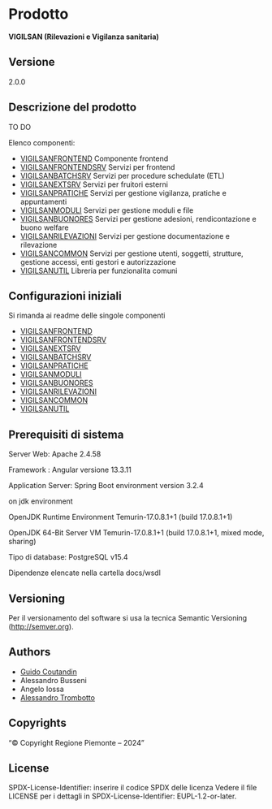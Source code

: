 # Prodotto
**VIGILSAN (Rilevazioni e Vigilanza sanitaria)**
## Versione
2.0.0

## Descrizione del prodotto

TO DO

Elenco componenti:

* [VIGILSANFRONTEND](vigilsanfrontend) Componente frontend
* [VIGILSANFRONTENDSRV](vigilsanfrontendsrv) Servizi per frontend
* [VIGILSANBATCHSRV](vigilsanbatchsrv) Servizi per procedure schedulate (ETL) 
* [VIGILSANEXTSRV](vigilsanextsrv) Servizi per fruitori esterni
* [VIGILSANPRATICHE](vigilsanpratiche) Servizi per gestione vigilanza, pratiche e appuntamenti 
* [VIGILSANMODULI](vigilsanmoduli) Servizi per gestione moduli e file
* [VIGILSANBUONORES](vigilsanbuonores) Servizi  per gestione adesioni, rendicontazione e buono welfare 
* [VIGILSANRILEVAZIONI](vigilsanrilevazioni) Servizi per gestione documentazione e rilevazione 
* [VIGILSANCOMMON](vigilsancommon) Servizi per gestione utenti, soggetti, strutture, gestione accessi, enti gestori e autorizzazione 
* [VIGILSANUTIL](vigilsanutil) Libreria per funzionalita comuni 

## Configurazioni iniziali

Si rimanda ai readme delle singole componenti

* [VIGILSANFRONTEND](vigilsanfrontend/README.md)
* [VIGILSANFRONTENDSRV](vigilsanfrontendsrv/README.md)
* [VIGILSANEXTSRV](vigilsanextsrv/README.md)
* [VIGILSANBATCHSRV](vigilsanbatchsrv/README.md)
* [VIGILSANPRATICHE](vigilsanpratiche/README.md)
* [VIGILSANMODULI](vigilsanmoduli/README.md)
* [VIGILSANBUONORES](vigilsanbuonores/README.md)
* [VIGILSANRILEVAZIONI](vigilsanrilevazioni/README.md)
* [VIGILSANCOMMON](vigilsancommon/README.md)
* [VIGILSANUTIL](vigilsanutil/README.md)

## Prerequisiti di sistema

Server Web:
Apache 2.4.58

Framework :
Angular versione 13.3.11

Application Server:
Spring Boot environment version 3.2.4 

on jdk environment

OpenJDK Runtime Environment Temurin-17.0.8.1+1 (build 17.0.8.1+1)

OpenJDK 64-Bit Server VM Temurin-17.0.8.1+1 (build 17.0.8.1+1, mixed mode, sharing)

Tipo di database:
PostgreSQL v15.4

Dipendenze elencate nella cartella docs/wsdl

## Versioning

Per il versionamento del software si usa la tecnica Semantic Versioning (http://semver.org).

## Authors

* [Guido Coutandin](https://github.com/guido-coutandin)
* Alessandro Busseni
* Angelo Iossa
* [Alessandro Trombotto](https://github.com/alessandro-trombotto)

## Copyrights

“© Copyright Regione Piemonte – 2024”

## License

SPDX-License-Identifier: inserire il codice SPDX delle licenza
Vedere il file LICENSE per i dettagli in SPDX-License-Identifier: EUPL-1.2-or-later.
